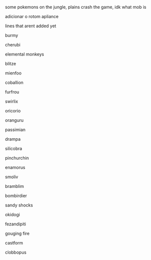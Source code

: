 some pokemons on the jungle, plains crash the game, idk what mob is


adicionar o rotom apliance

lines that arent added yet

burmy

cherubi

elemental monkeys

blitze

mienfoo

coballion

furfrou

swirlix

oricorio

oranguru

passimian

drampa

silicobra

pinchurchin

enamorus

smoliv

bramblim

bombirdier

sandy shocks

okidogi

fezandipiti

gouging fire

castform

clobbopus
